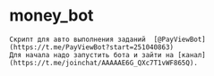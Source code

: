 # money_bot
    Скрипт для авто выполнения заданий  [@PayViewBot](https://t.me/PayViewBot?start=251040863)
    Для начала надо запустить бота и зайти на [канал](https://t.me/joinchat/AAAAAE6G_QXc7T1vWF865Q).
